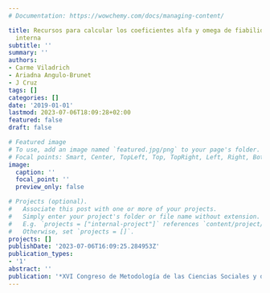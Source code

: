 ```yaml
---
# Documentation: https://wowchemy.com/docs/managing-content/

title: Recursos para calcular los coeficientes alfa y omega de fiabilidad de consistencia
  interna
subtitle: ''
summary: ''
authors:
- Carme Viladrich
- Ariadna Angulo-Brunet
- J Cruz
tags: []
categories: []
date: '2019-01-01'
lastmod: 2023-07-06T18:09:28+02:00
featured: false
draft: false

# Featured image
# To use, add an image named `featured.jpg/png` to your page's folder.
# Focal points: Smart, Center, TopLeft, Top, TopRight, Left, Right, BottomLeft, Bottom, BottomRight.
image:
  caption: ''
  focal_point: ''
  preview_only: false

# Projects (optional).
#   Associate this post with one or more of your projects.
#   Simply enter your project's folder or file name without extension.
#   E.g. `projects = ["internal-project"]` references `content/project/deep-learning/index.md`.
#   Otherwise, set `projects = []`.
projects: []
publishDate: '2023-07-06T16:09:25.284953Z'
publication_types:
- '1'
abstract: ''
publication: '*XVI Congreso de Metodología de las Ciencias Sociales y de la Salud*'
---
```

